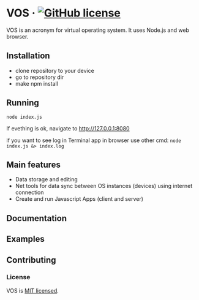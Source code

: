 # VOS &middot; [![GitHub license](https://img.shields.io/badge/license-MIT-blue.svg)](https://github.com/naliferov/ra/blob/main/LICENSE)

VOS is an acronym for virtual operating system. It uses Node.js and web browser.

## Installation
* clone repository to your device
* go to repository dir
* make npm install

## Running
```node index.js```

If evething is ok, navigate to http://127.0.0.1:8080

if you want to see log in Terminal app in browser use other cmd:
```node index.js &> index.log```

## Main features
* Data storage and editing
* Net tools for data sync between OS instances (devices) using internet connection
* Create and run Javascript Apps (client and server)

## Documentation
## Examples
## Contributing
### License

VOS is [MIT licensed](./LICENSE).